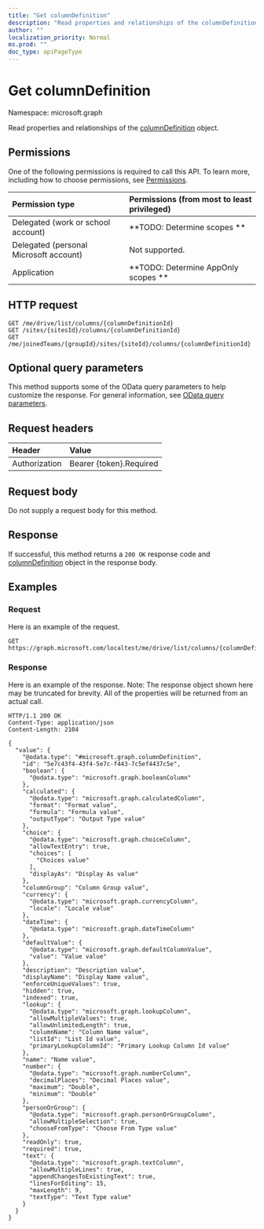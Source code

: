 ```yaml
---
title: "Get columnDefinition"
description: "Read properties and relationships of the columnDefinition object."
author: ""
localization_priority: Normal
ms.prod: ""
doc_type: apiPageType
---
```


# Get columnDefinition

Namespace: microsoft.graph

Read properties and relationships of the [columnDefinition](../resources/columndefinition.md) object.

## Permissions
One of the following permissions is required to call this API. To learn more, including how to choose permissions, see [Permissions](/concepts/permissions-reference.md).

|Permission type|Permissions (from most to least privileged)|
|:---|:---|
|Delegated (work or school account)|**TODO: Determine scopes **|
|Delegated (personal Microsoft account)|Not supported.|
|Application|**TODO: Determine AppOnly scopes **|

## HTTP request
<!-- {
  "blockType": "ignored"
}
-->
``` http
GET /me/drive/list/columns/{columnDefinitionId}
GET /sites/{sitesId}/columns/{columnDefinitionId}
GET /me/joinedTeams/{groupId}/sites/{siteId}/columns/{columnDefinitionId}
```

## Optional query parameters
This method supports some of the OData query parameters to help customize the response. For general information, see [OData query parameters](/graph/query-parameters).

## Request headers
|Header|Value|
|:---|:---|
|Authorization|Bearer {token}.Required|

## Request body
Do not supply a request body for this method.

## Response
If successful, this method returns a `200 OK` response code and [columnDefinition](../resources/columndefinition.md) object in the response body.

## Examples

### Request
Here is an example of the request.
<!-- {
  "blockType": "request",
  "name": "get_columndefinition"
}
-->
``` http
GET https://graph.microsoft.com/localtest/me/drive/list/columns/{columnDefinitionId}
```

### Response
Here is an example of the response. Note: The response object shown here may be truncated for brevity. All of the properties will be returned from an actual call.
<!-- {
  "blockType": "response",
  "truncated": true,
  "@odata.type": "microsoft.graph.columnDefinition"
}
-->
``` http
HTTP/1.1 200 OK
Content-Type: application/json
Content-Length: 2104

{
  "value": {
    "@odata.type": "#microsoft.graph.columnDefinition",
    "id": "5e7c43f4-43f4-5e7c-f443-7c5ef4437c5e",
    "boolean": {
      "@odata.type": "microsoft.graph.booleanColumn"
    },
    "calculated": {
      "@odata.type": "microsoft.graph.calculatedColumn",
      "format": "Format value",
      "formula": "Formula value",
      "outputType": "Output Type value"
    },
    "choice": {
      "@odata.type": "microsoft.graph.choiceColumn",
      "allowTextEntry": true,
      "choices": [
        "Choices value"
      ],
      "displayAs": "Display As value"
    },
    "columnGroup": "Column Group value",
    "currency": {
      "@odata.type": "microsoft.graph.currencyColumn",
      "locale": "Locale value"
    },
    "dateTime": {
      "@odata.type": "microsoft.graph.dateTimeColumn"
    },
    "defaultValue": {
      "@odata.type": "microsoft.graph.defaultColumnValue",
      "value": "Value value"
    },
    "description": "Description value",
    "displayName": "Display Name value",
    "enforceUniqueValues": true,
    "hidden": true,
    "indexed": true,
    "lookup": {
      "@odata.type": "microsoft.graph.lookupColumn",
      "allowMultipleValues": true,
      "allowUnlimitedLength": true,
      "columnName": "Column Name value",
      "listId": "List Id value",
      "primaryLookupColumnId": "Primary Lookup Column Id value"
    },
    "name": "Name value",
    "number": {
      "@odata.type": "microsoft.graph.numberColumn",
      "decimalPlaces": "Decimal Places value",
      "maximum": "Double",
      "minimum": "Double"
    },
    "personOrGroup": {
      "@odata.type": "microsoft.graph.personOrGroupColumn",
      "allowMultipleSelection": true,
      "chooseFromType": "Choose From Type value"
    },
    "readOnly": true,
    "required": true,
    "text": {
      "@odata.type": "microsoft.graph.textColumn",
      "allowMultipleLines": true,
      "appendChangesToExistingText": true,
      "linesForEditing": 15,
      "maxLength": 9,
      "textType": "Text Type value"
    }
  }
}
```

